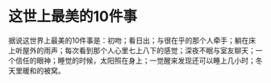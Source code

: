 # 这世上最美的10件事

据说这世界上最美的10件事是：初吻；看日出；与很在乎的那个人牵手；躺在床上听屋外的雨声；每次看到那个人心里七上八下的感觉；深夜不眠与室友聊天；一个信任的眼神；睡觉的时候，太阳照在身上；一觉醒来发现还可以睡上几小时；冬天里暖和的被窝。